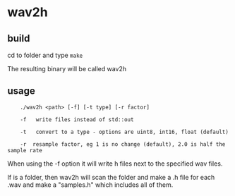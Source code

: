 # wav2h

## build

cd to folder and type `make`

The resulting binary will be called wav2h

## usage

```
	./wav2h <path> [-f] [-t type] [-r factor]

	-f 	 write files instead of std::out

    -t   convert to a type - options are uint8, int16, float (default)

	-r  resample factor, eg 1 is no change (default), 2.0 is half the sample rate

```

When using the -f option it will write h files next to the specified wav files.

If <path> is a folder, then wav2h will scan the folder and make a .h file for each .wav and
make a "samples.h" which includes all of them.
